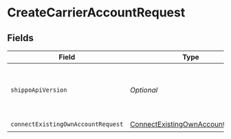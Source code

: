 # CreateCarrierAccountRequest


## Fields

| Field                                                                                           | Type                                                                                            | Required                                                                                        | Description                                                                                     | Example                                                                                         |
| ----------------------------------------------------------------------------------------------- | ----------------------------------------------------------------------------------------------- | ----------------------------------------------------------------------------------------------- | ----------------------------------------------------------------------------------------------- | ----------------------------------------------------------------------------------------------- |
| `shippoApiVersion`                                                                              | *Optional<String>*                                                                              | :heavy_minus_sign:                                                                              | String used to pick a non-default API version to use                                            | 2018-02-08                                                                                      |
| `connectExistingOwnAccountRequest`                                                              | [ConnectExistingOwnAccountRequest](../../models/components/ConnectExistingOwnAccountRequest.md) | :heavy_check_mark:                                                                              | Examples.                                                                                       |                                                                                                 |